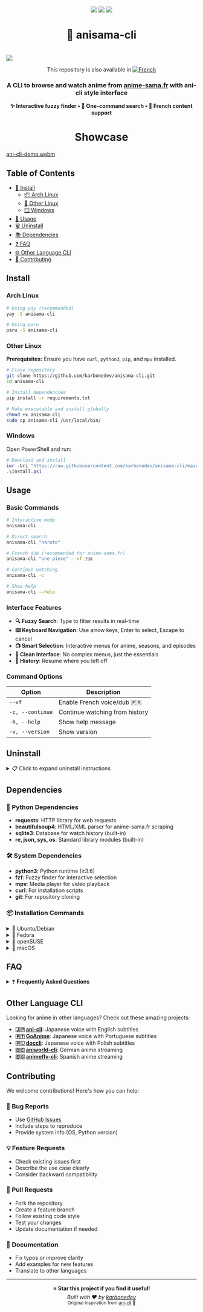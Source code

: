 <p align=center>
<br>
<a href="#Linux"><img src="https://img.shields.io/badge/os-linux-90ee90"></a>
<a href="#Windows"><img src="https://img.shields.io/badge/os-windows-90ee90"></a>
<a href="https://aur.archlinux.org/packages/anisama-cli"><img src="https://img.shields.io/aur/version/anisama-cli?style=flat&logo=archlinux&color=1793D1"></a>
<br>
<h1 align="center">🎌 anisama-cli</h1>
<br>
<a href="https://github.com/karbonedev"><img src="https://img.shields.io/badge/owner-karbonedev-ff6344"></a>
</p>

<p align="center">
This repository is also available in <a href="README_french.md"><img src="https://img.shields.io/badge/🇫🇷-French-blue" alt="French"></a>
</p>

<h3 align="center">
A CLI to browse and watch anime from <a href="https://anime-sama.fr">anime-sama.fr</a> with <strong>ani-cli</strong> style interface
</h3>

<p align="center">
<strong>✨ Interactive fuzzy finder • 🚀 One-command search • 🎯 French content support</strong>
</p>

<h1 align="center">Showcase</h1>

[ani-cli-demo.webm](https://user-images.githubusercontent.com/44473782/224679247-0856e652-f187-4865-bbcf-5a8e5cf830da.webm)


## Table of Contents

- [🚀 Install](#install)
  - [📦 Arch Linux](#arch-linux)
  - [🐧 Other Linux](#other-linux) 
  - [🪟 Windows](#windows)
- [🎯 Usage](#usage)
- [🗑️ Uninstall](#uninstall)
- [📚 Dependencies](#dependencies)
- [❓ FAQ](#faq)
- [🌐 Other Language CLI](#other-language-cli)
- [🤝 Contributing](#contributing)

## Install

### Arch Linux

```bash
# Using yay (recommended)
yay -S anisama-cli

# Using paru
paru -S anisama-cli
```

### Other Linux

**Prerequisites:** Ensure you have `curl`, `python3`, `pip`, and `mpv` installed.

```bash
# Clone repository
git clone https://github.com/karbonedev/anisama-cli.git
cd anisama-cli

# Install dependencies
pip install -r requirements.txt

# Make executable and install globally
chmod +x anisama-cli
sudo cp anisama-cli /usr/local/bin/
```

### Windows

Open PowerShell and run:
```powershell
# Download and install
iwr -Uri "https://raw.githubusercontent.com/karbonedev/anisama-cli/main/install-windows.ps1" -OutFile "install.ps1"
.\install.ps1
```

## Usage

### Basic Commands

```bash
# Interactive mode
anisama-cli

# Direct search
anisama-cli "naruto"

# French dub (recommended for anime-sama.fr)
anisama-cli "one piece" --vf 🇫🇷

# Continue watching
anisama-cli -c

# Show help
anisama-cli --help
```

### Interface Features

- **🔍 Fuzzy Search**: Type to filter results in real-time
- **⌨️ Keyboard Navigation**: Use arrow keys, Enter to select, Escape to cancel
- **📺 Smart Selection**: Interactive menus for anime, seasons, and episodes
- **🎨 Clean Interface**: No complex menus, just the essentials
- **💾 History**: Resume where you left off

### Command Options

| Option | Description |
|--------|-------------|
| `--vf` | Enable French voice/dub 🇫🇷 |
| `-c, --continue` | Continue watching from history |
| `-h, --help` | Show help message |
| `-v, --version` | Show version |

## Uninstall

<details>
<summary>📋 Click to expand uninstall instructions</summary>

### Arch Linux (AUR)
```bash
yay -R anisama-cli
# or
paru -R anisama-cli
```

### Other Linux
```bash
sudo rm /usr/local/bin/anisama-cli
rm -rf ~/.local/share/anisama-cli
```

### Windows
```powershell
# Remove from PATH and delete files
Remove-Item -Recurse -Force "$env:USERPROFILE\anisama-cli"
```

</details>

## Dependencies

### 🐍 Python Dependencies
- **requests**: HTTP library for web requests
- **beautifulsoup4**: HTML/XML parser for anime-sama.fr scraping  
- **sqlite3**: Database for watch history (built-in)
- **re, json, sys, os**: Standard library modules (built-in)

### 🛠️ System Dependencies
- **python3**: Python runtime (≥3.6)
- **fzf**: Fuzzy finder for interactive selection
- **mpv**: Media player for video playback
- **curl**: For installation scripts
- **git**: For repository cloning

### 📦 Installation Commands

<details>
<summary>🐧 Ubuntu/Debian</summary>

```bash
sudo apt update
sudo apt install python3 python3-pip mpv fzf curl git
pip3 install requests beautifulsoup4
```
</details>

<details>
<summary>🎩 Fedora</summary>

```bash
sudo dnf install python3 python3-pip mpv fzf curl git
pip3 install requests beautifulsoup4
```
</details>

<details>
<summary>🦎 openSUSE</summary>

```bash
sudo zypper install python3 python3-pip mpv fzf curl git
pip3 install requests beautifulsoup4
```
</details>

<details>
<summary>🍎 macOS</summary>

```bash
brew install python mpv fzf curl git
pip3 install requests beautifulsoup4
```
</details>

## FAQ

<details>
<summary>❓ <strong>Frequently Asked Questions</strong></summary>

### General Questions

**Q: Can I change subtitle language or turn them off?**  
A: No, the subtitles are embedded in the video files from anime-sama.fr.

**Q: Can I watch with French voice?**  
A: Yes! Use the `--vf` flag: `anisama-cli "anime name" --vf` 🇫🇷

**Q: Can I change dub language to English/Japanese?**  
A: No, anime-sama.fr only provides French content (VF/VOSTFR).

**Q: Can I change the media source?**  
A: No, anisama-cli is specifically designed for anime-sama.fr.

**Q: Can I use VLC instead of mpv?**  
A: No, only mpv is supported for optimal streaming performance.

**Q: Does it work on mobile/Android?**  
A: No, anisama-cli is designed for desktop/terminal environments.

### Technical Questions

**Q: Why fzf over the original textual interface?**  
A: fzf provides faster searching, better UX, and matches ani-cli's familiar interface.

**Q: Is my watch history saved?**  
A: Yes, your progress is saved locally and you can continue with `-c`.

**Q: Does it require internet connection?**  
A: Yes, it streams content from anime-sama.fr in real-time.

</details>

## Other Language CLI

Looking for anime in other languages? Check out these amazing projects:

- **🇯🇵 [ani-cli](https://github.com/pystardust/ani-cli)**: Japanese voice with English subtitles
- **🇵🇹 [GoAnime](https://github.com/alvarorichard/GoAnime)**: Japanese voice with Portuguese subtitles  
- **🇵🇱 [doccli](https://github.com/TowarzyszFatCat/doccli)**: Japanese voice with Polish subtitles
- **🇩🇪 [aniworld-cli](https://github.com/Bog13/aniworld-cli)**: German anime streaming
- **🇪🇸 [animeflv-cli](https://github.com/usuario/animeflv-cli)**: Spanish anime streaming

## Contributing

We welcome contributions! Here's how you can help:

### 🐛 Bug Reports
- Use [GitHub Issues](https://github.com/karbonedev/anisama-cli/issues)
- Include steps to reproduce
- Provide system info (OS, Python version)

### 💡 Feature Requests  
- Check existing issues first
- Describe the use case clearly
- Consider backward compatibility

### 🔧 Pull Requests
- Fork the repository
- Create a feature branch
- Follow existing code style
- Test your changes
- Update documentation if needed

### 📝 Documentation
- Fix typos or improve clarity
- Add examples for new features
- Translate to other languages

---

<p align="center">
<strong>⭐ Star this project if you find it useful!</strong><br>
<em>Built with ❤️ by <a href="https://github.com/karbonedev">karbonedev</a></em><br>
<small>Original inspiration from <a href="https://github.com/pystardust/ani-cli">ani-cli</a> 🙏</small>
</p>
